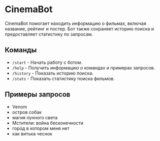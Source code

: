 # CinemaBot

CinemaBot помогает находить информацию о фильмах, включая название, рейтинг и постер. Бот также сохраняет историю поиска и предоставляет статистику по запросам.

## Команды

- `/start` - Начать работу с ботом.
- `/help` - Получить информацию о командах и примерах запросов.
- `/history` - Показать историю поиска.
- `/stats` - Показать статистику поиска фильмов.

## Примеры запросов

- Venom
- остров собак
- магия лунного света
- Мстители: война бесконечности
- город в котором меня нет
- как витька чеснок